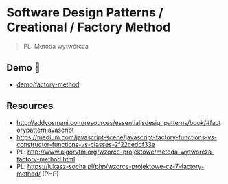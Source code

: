 # Software Design Patterns / Creational / Factory Method

> PL: Metoda wytwórcza

## Demo 🎉

* <a href="./demo/factory-method/">demo/factory-method</a>

## Resources

* <http://addyosmani.com/resources/essentialjsdesignpatterns/book/#factorypatternjavascript>
* <https://medium.com/javascript-scene/javascript-factory-functions-vs-constructor-functions-vs-classes-2f22ceddf33e>
* PL: <http://www.algorytm.org/wzorce-projektowe/metoda-wytworcza-factory-method.html>
* PL: <https://lukasz-socha.pl/php/wzorce-projektowe-cz-7-factory-method/> (PHP)
